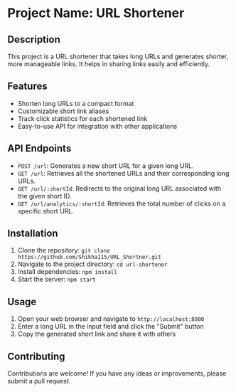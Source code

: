 # Project Name: URL Shortener

## Description

This project is a URL shortener that takes long URLs and generates shorter, more manageable links. It helps in sharing links easily and efficiently.

## Features

- Shorten long URLs to a compact format
- Customizable short link aliases
- Track click statistics for each shortened link
- Easy-to-use API for integration with other applications

## API Endpoints

- `POST /url`: Generates a new short URL for a given long URL.
- `GET /url`: Retrieves all the shortened URLs and their corresponding long URLs.
- `GET /url/:shortId`: Redirects to the original long URL associated with the given short ID.
- `GET /url/analytics/:shortId`: Retrieves the total number of clicks on a specific short URL.

## Installation

1. Clone the repository: `git clone https://github.com/Shikha115/URL_Shortner.git`
2. Navigate to the project directory: `cd url-shortener`
3. Install dependencies: `npm install`
4. Start the server: `npm start`

## Usage

1. Open your web browser and navigate to `http://localhost:8000`
2. Enter a long URL in the input field and click the "Submit" button
3. Copy the generated short link and share it with others

## Contributing

Contributions are welcome! If you have any ideas or improvements, please submit a pull request.
